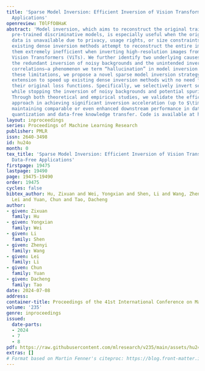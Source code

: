 ```yaml
---
title: 'Sparse Model Inversion: Efficient Inversion of Vision Transformers for Data-Free
  Applications'
openreview: T0lFfO8HaK
abstract: 'Model inversion, which aims to reconstruct the original training data from
  pre-trained discriminative models, is especially useful when the original training
  data is unavailable due to privacy, usage rights, or size constraints. However,
  existing dense inversion methods attempt to reconstruct the entire image area, making
  them extremely inefficient when inverting high-resolution images from large-scale
  Vision Transformers (ViTs). We further identify two underlying causes of this inefficiency:
  the redundant inversion of noisy backgrounds and the unintended inversion of spurious
  correlations—a phenomenon we term “hallucination” in model inversion. To address
  these limitations, we propose a novel sparse model inversion strategy, as a plug-and-play
  extension to speed up existing dense inversion methods with no need for modifying
  their original loss functions. Specifically, we selectively invert semantic foregrounds
  while stopping the inversion of noisy backgrounds and potential spurious correlations.
  Through both theoretical and empirical studies, we validate the efficacy of our
  approach in achieving significant inversion acceleration (up to $\times$3.79) while
  maintaining comparable or even enhanced downstream performance in data-free model
  quantization and data-free knowledge transfer. Code is available at https://github.com/Egg-Hu/SMI.'
layout: inproceedings
series: Proceedings of Machine Learning Research
publisher: PMLR
issn: 2640-3498
id: hu24o
month: 0
tex_title: 'Sparse Model Inversion: Efficient Inversion of Vision Transformers for
  Data-Free Applications'
firstpage: 19475
lastpage: 19490
page: 19475-19490
order: 19475
cycles: false
bibtex_author: Hu, Zixuan and Wei, Yongxian and Shen, Li and Wang, Zhenyi and Li,
  Lei and Yuan, Chun and Tao, Dacheng
author:
- given: Zixuan
  family: Hu
- given: Yongxian
  family: Wei
- given: Li
  family: Shen
- given: Zhenyi
  family: Wang
- given: Lei
  family: Li
- given: Chun
  family: Yuan
- given: Dacheng
  family: Tao
date: 2024-07-08
address:
container-title: Proceedings of the 41st International Conference on Machine Learning
volume: '235'
genre: inproceedings
issued:
  date-parts:
  - 2024
  - 7
  - 8
pdf: https://raw.githubusercontent.com/mlresearch/v235/main/assets/hu24o/hu24o.pdf
extras: []
# Format based on Martin Fenner's citeproc: https://blog.front-matter.io/posts/citeproc-yaml-for-bibliographies/
---
```

